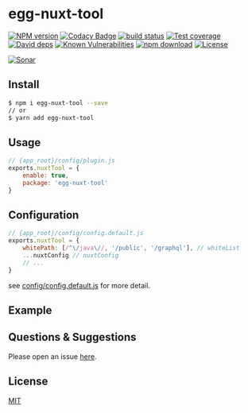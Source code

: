 # egg-nuxt-tool

[![NPM version][npm-image]][npm-url]
[![Codacy Badge][codacy-image]][codacy-url]
[![build status][travis-image]][travis-url]
[![Test coverage][codecov-image]][codecov-url]
[![David deps][david-image]][david-url]
[![Known Vulnerabilities][snyk-image]][snyk-url]
[![npm download][download-image]][download-url]
[![License][license-image]][license-url]

[![Sonar][sonar-image]][sonar-url]

[npm-image]: https://img.shields.io/npm/v/egg-nuxt-tool.svg?style=flat-square
[npm-url]: https://npmjs.org/package/egg-nuxt-tool
[codacy-image]: https://app.codacy.com/project/badge/Grade/f70d4880e4ad4f40aa970eb9ee9d0696
[codacy-url]: https://www.codacy.com/gh/saqqdy/egg-nuxt-tool/dashboard?utm_source=github.com&utm_medium=referral&utm_content=saqqdy/egg-nuxt-tool&utm_campaign=Badge_Grade
[travis-image]: https://travis-ci.org/saqqdy/egg-nuxt-tool.svg?branch=master
[travis-url]: https://travis-ci.org/saqqdy/egg-nuxt-tool
[codecov-image]: https://img.shields.io/codecov/c/github/saqqdy/egg-nuxt-tool.svg?style=flat-square
[codecov-url]: https://codecov.io/github/saqqdy/egg-nuxt-tool?branch=master
[david-image]: https://img.shields.io/david/saqqdy/egg-nuxt-tool.svg?style=flat-square
[david-url]: https://david-dm.org/saqqdy/egg-nuxt-tool
[snyk-image]: https://snyk.io/test/npm/egg-nuxt-tool/badge.svg?style=flat-square
[snyk-url]: https://snyk.io/test/npm/egg-nuxt-tool
[download-image]: https://img.shields.io/npm/dm/egg-nuxt-tool.svg?style=flat-square
[download-url]: https://npmjs.org/package/egg-nuxt-tool
[license-image]: https://img.shields.io/badge/License-MIT-yellow.svg
[license-url]: LICENSE
[sonar-image]: https://sonarcloud.io/api/project_badges/quality_gate?project=saqqdy_egg-nuxt-tool
[sonar-url]: https://sonarcloud.io/dashboard?id=saqqdy_egg-nuxt-tool

<!--
Description here.
-->

## Install

```bash
$ npm i egg-nuxt-tool --save
// or
$ yarn add egg-nuxt-tool
```

## Usage

```js
// {app_root}/config/plugin.js
exports.nuxtTool = {
	enable: true,
	package: 'egg-nuxt-tool'
}
```

## Configuration

```js
// {app_root}/config/config.default.js
exports.nuxtTool = {
	whitePath: [/^\/java\//, '/public', '/graphql'], // whiteList
	...nuxtConfig // nuxtConfig
	// ...
}
```

see [config/config.default.js](config/config.default.js) for more detail.

## Example

<!-- example here -->

## Questions & Suggestions

Please open an issue [here](https://github.com/eggjs/egg/issues).

## License

[MIT](LICENSE)
